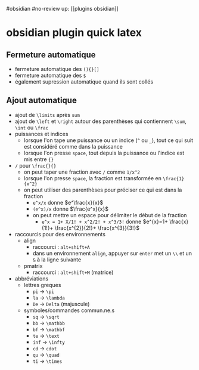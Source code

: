 #obsidian #no-review 
up: [[plugins obsidian]]
# obsidian plugin quick latex

## Fermeture automatique
 - fermeture automatique des `(){}[]`
 - fermeture automatique des `$`
 - également supression automatique quand ils sont collés


## Ajout automatique

 - ajout de `\limits` après `sum`
 - ajout de `\left` et `\right` autour des parenthèses qui contiennent `\sum`, `\int` ou `\frac`
 -  puissances et indices
     - lorsque l'on tape une puissance ou un indice (`^` ou `_`), tout ce qui suit est considéré comme dans la puissance
     - lorsque l'on presse `space`, tout depuis la puissance ou l'indice est mis entre `{}`
 - `/` pour `\frac{}{}`
     - on peut taper une fraction avec `/` comme `1/x^2`
     - lorsque l'on presse `space`, la fraction est transformée en `\frac{1}{x^2}`
     - on peut utiliser des parenthèses pour préciser ce qui est dans la fraction
         - `e^x/x` donne $e^\frac{x}{x}$
         - `(e^x)/x` donne $\frac{e^x}{x}$
         - on peut mettre un espace pour délimiter le début de la fraction
             - `e^x = 1+ X/1! + x^2/2! + x^3/3!` donne $e^{x}=1+ \frac{x}{1!}+ \frac{x^{2}}{2!}+ \frac{x^{3}}{3!}$
 - raccourcis pour des environnements
     - align
         - raccourci : `alt+shift+A`
         - dans un environnement `align`, appuyer sur `enter` met un `\\` et un `&` à la ligne suivante
     - pmatrix
         - raccourci : `alt+shift+M` (matrice)
 - abbréviations
     - lettres greques
         - `pi` -> `\pi`
         - `la` -> `\lambda`
         - `De` -> `Delta` (majuscule)
     - symboles/commandes commun.ne.s
         - `sq` -> `\sqrt`
         - `bb` -> `\mathbb`
         - `bf` -> `\mathbf`
         - `te` -> `\text`
         - `inf` -> `\infty`
         - `cd` -> `cdot`
         - `qu` -> `\quad`
         - `ti` -> `\times`


